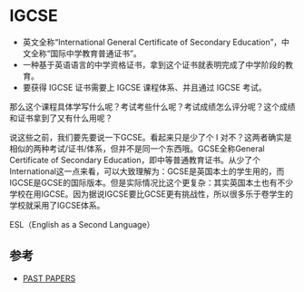 # IGCSE
- 英文全称“International General Certificate of Secondary Education”，中文全称“国际中学教育普通证书”。
- 一种基于英语语言的中学资格证书，拿到这个证书就表明完成了中学阶段的教育。
- 要获得 IGCSE 证书需要上 IGCSE 课程体系、并且通过 IGCSE 考试。
  

那么这个课程具体学写什么呢？考试考些什么呢？考试成绩怎么评分呢？这个成绩和证书拿到了又有什么用呢？

说这些之前，我们要先要说一下GCSE。看起来只是少了个 I 对不？这两者确实是相似的两种考试/证书/体系，但并不是同一个东西哦。GCSE全称General Certificate of Secondary Education，即中等普通教育证书。从少了个International这一点来看，可以大致理解为：GCSE是英国本土的学生用的，而IGCSE是GCSE的国际版本。但是实际情况比这个更复杂：其实英国本土也有不少学校在用IGCSE。因为据说IGCSE要比GCSE更有挑战性，所以很多乐于卷学生的学校就采用了IGCSE体系。

ESL（English as a Second Language）

## 参考
- [PAST PAPERS](https://www.exam-mate.com/pastpapers?cat=3&sub=257)
